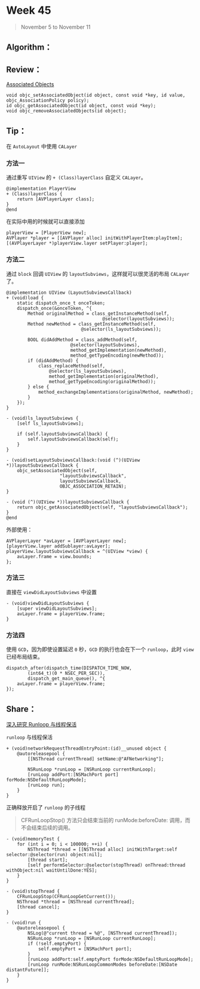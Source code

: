 # Week 45

> November 5 to November 11

## Algorithm：


## Review：
[Associated Objects](https://nshipster.com/associated-objects/)
```objc
void objc_setAssociatedObject(id object, const void *key, id value, objc_AssociationPolicy policy);
id objc_getAssociatedObject(id object, const void *key);
void objc_removeAssociatedObjects(id object);
```


## Tip：
在 `AutoLayout` 中使用 `CALayer`

### 方法一
通过重写 `UIView` 的 `+ (Class)layerClass` 自定义 `CALayer`。
```objc
@implementation PlayerView
+ (Class)layerClass {
    return [AVPlayerLayer class];
}
@end
```

在实际中用的时候就可以直接添加
```objc
playerView = [PlayerView new];
AVPlayer *player = [[AVPlayer alloc] initWithPlayerItem:playItem];
[(AVPlayerLayer *)playerView.layer setPlayer:player];
```

### 方法二
通过 `block` 回调 `UIView` 的 `layoutSubviews`，这样就可以很灵活的布局 `CALayer` 了。

```objc
@implementation UIView (LayoutSubviewsCallback)
+ (void)load {
    static dispatch_once_t onceToken;
    dispatch_once(&onceToken, ^{
        Method originalMethod = class_getInstanceMethod(self, 
                                    @selector(layoutSubviews));
        Method newMethod = class_getInstanceMethod(self, 
                            @selector(ls_layoutSubviews));
        
        BOOL didAddMethod = class_addMethod(self, 
                        @selector(layoutSubviews), 
                        method_getImplementation(newMethod), 
                        method_getTypeEncoding(newMethod));
        if (didAddMethod) {
            class_replaceMethod(self, 
                @selector(ls_layoutSubviews), 
                method_getImplementation(originalMethod), 
                method_getTypeEncoding(originalMethod));
        } else {
            method_exchangeImplementations(originalMethod, newMethod);
        }
    });
}

- (void)ls_layoutSubviews {
    [self ls_layoutSubviews];
    
    if (self.layoutSubviewsCallback) {
        self.layoutSubviewsCallback(self);
    }
}

- (void)setLayoutSubviewsCallback:(void (^)(UIView *))layoutSubviewsCallback {
    objc_setAssociatedObject(self, 
                    "layoutSubviewsCallback", 
                    layoutSubviewsCallback, 
                    OBJC_ASSOCIATION_RETAIN);
}

- (void (^)(UIView *))layoutSubviewsCallback {
    return objc_getAssociatedObject(self, "layoutSubviewsCallback");
}
@end
```

外部使用：
```objc
AVPlayerLayer *avLayer = [AVPlayerLayer new];
[playerView.layer addSublayer:avLayer];
playerView.layoutSubviewsCallback = ^(UIView *view) {
    avLayer.frame = view.bounds;
};
```

### 方法三
直接在 `viewDidLayoutSubviews` 中设置
```
- (void)viewDidLayoutSubviews {
    [super viewDidLayoutSubviews];
    avLayer.frame = playerView.frame;
}
```

### 方法四
使用 `GCD`，因为即使设置延迟 `0` 秒，`GCD` 的执行也会在下一个 `runloop`，此时 `view` 已经布局结束。
```
dispatch_after(dispatch_time(DISPATCH_TIME_NOW, 
        (int64_t)(0 * NSEC_PER_SEC)), 
        dispatch_get_main_queue(), ^{
    avLayer.frame = playerView.frame;
});
```

## Share：

[深入研究 Runloop 与线程保活](https://bestswifter.com/runloop-and-thread/)

`runloop` 与线程保活

```
+ (void)networkRequestThreadEntryPoint:(id)__unused object {
    @autoreleasepool {
        [[NSThread currentThread] setName:@"AFNetworking"];

        NSRunLoop *runLoop = [NSRunLoop currentRunLoop];
        [runLoop addPort:[NSMachPort port] forMode:NSDefaultRunLoopMode];
        [runLoop run];
    }
}
```

正确释放开启了 `runloop` 的子线程

> CFRunLoopStop() 方法只会结束当前的 runMode:beforeDate: 调用，而不会结束后续的调用。

```
- (void)memoryTest {
    for (int i = 0; i < 100000; ++i) {
        NSThread *thread = [[NSThread alloc] initWithTarget:self selector:@selector(run) object:nil];
        [thread start];
        [self performSelector:@selector(stopThread) onThread:thread withObject:nil waitUntilDone:YES];
    }
}

- (void)stopThread {
    CFRunLoopStop(CFRunLoopGetCurrent());
    NSThread *thread = [NSThread currentThread];
    [thread cancel];
}

- (void)run {
    @autoreleasepool {
        NSLog(@"current thread = %@", [NSThread currentThread]);
        NSRunLoop *runLoop = [NSRunLoop currentRunLoop];
        if (!self.emptyPort) {
            self.emptyPort = [NSMachPort port];
        }
        [runLoop addPort:self.emptyPort forMode:NSDefaultRunLoopMode];
        [runLoop runMode:NSRunLoopCommonModes beforeDate:[NSDate distantFuture]];
    }
}
```